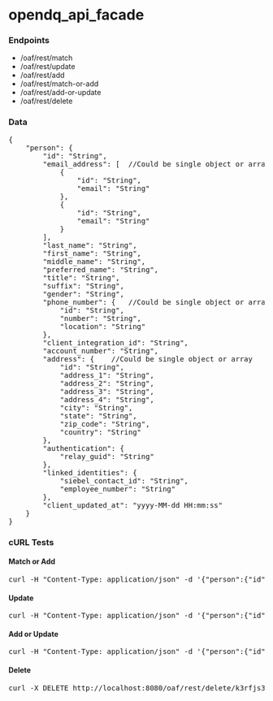 opendq_api_facade
=================

<h3>Endpoints</h3>

<ul>
  <li>/oaf/rest/match</li>
  <li>/oaf/rest/update</li>
  <li>/oaf/rest/add</li>
  <li>/oaf/rest/match-or-add</li>
  <li>/oaf/rest/add-or-update</li>
  <li>/oaf/rest/delete</li>
</ul>

<h3>Data</h3>

<pre>
{
    "person": {
        "id": "String",
        "email_address": [  //Could be single object or array
            {
                "id": "String",
                "email": "String"
            },
            {
                "id": "String",
                "email": "String"
            }
        ],
        "last_name": "String",
        "first_name": "String",
        "middle_name": "String",
        "preferred_name": "String",
        "title": "String",
        "suffix": "String",
        "gender": "String",
        "phone_number": {   //Could be single object or array
            "id": "String",
            "number": "String",
            "location": "String"
        },
        "client_integration_id": "String",
        "account_number": "String",
        "address": {    //Could be single object or array
            "id": "String",
            "address_1": "String",
            "address_2": "String",
            "address_3": "String",
            "address_4": "String",
            "city": "String",
            "state": "String",
            "zip_code": "String",
            "country": "String"
        },
        "authentication": {
            "relay_guid": "String"
        },
        "linked_identities": {
            "siebel_contact_id": "String",
            "employee_number": "String"
        },
        "client_updated_at": "yyyy-MM-dd HH:mm:ss"
    }
}
</pre>

<h3>cURL Tests</h3>
<h4>Match or Add</h4>
<pre>
curl -H "Content-Type: application/json" -d '{"person":{"id":"k3rfjs3-f8g9-hfi8-5521-12a6er5423","email_address":{"id":"455322","email":"wee@wee.net"},"last_name":"Vom","first_name":"Boo","middle_name":"Slam","preferred_name":"Pogs","title":"Mr.","suffix":"II","gender":"Male","phone_number":{"id":"885462","number":"5555555555","location":"mobile"},"client_integration_id":"123456","address":{"id":"4459874","address_1":"Line 1","address_2":"Line 2","city":"Orlando","state":"FL","zip_code":"32832","country":"USA"},"authentication":{"relay_guid":"f435f4-5f5e-8934-fjda-jk2354oia"},"account_number":"123456789","linked_identities":{"siebel_contact_id":"1-FG32A","employee_number":"012345678"},"client_updated_at":"2014-06-21 13:41:21"}}'  http://localhost:8080/oaf/rest/match-or-add
</pre>

<h4>Update</h4>
<pre>
curl -H "Content-Type: application/json" -d '{"person":{"id":"54sf6-53ef5-f4a53-5af56a","email_address":{"id":"12345","email":"play@bum.com"},"last_name":"Bum","first_name":"Play","title":"Mr.","gender":"Male","phone_number":{"id":"987654","number":"2222222222","location":"mobile"},"client_integration_id":"555555","address":{"id":"456123","address_1":"54 Oaf Dr","address_2":"Apt D","city":"Orlando","state":"FL","zip_code":"32828","country":"USA"},"authentication":{"relay_guid":"534f-a5ef-7f35-fa4s-adf54a8g8"},"account_number":"5463289","linked_identities":{"siebel_contact_id":"1-D46SA","employee_number":"987654321"},"client_updated_at":"2014-06-21 13:41:21"}}'  http://localhost:8080/oaf/rest/update
</pre>

<h4>Add or Update</h4>
<pre>
curl -H "Content-Type: application/json" -d '{"person":{"id":"2ad345e","email_address":{"id":"2a","email":"nh@hn.net"},"last_name":"Nh","first_name":"Hn","title":"Mrs.","gender":"Female","phone_number":{"id":"2b","number":"3333334444","location":"mobile"},"client_integration_id":"2a","address":{"id":"2a","address_1":"55 James St","city":"Orlando","state":"FL","zip_code":"32825","country":"USA"},"authentication":{"relay_guid":"2a"},"account_number":"2a","linked_identities":{"siebel_contact_id":"2a","employee_number":"2a"},"client_updated_at":"2014-06-21 13:41:21"}}'  http://localhost:8080/oaf/rest/add-or-update
</pre>

<h4>Delete</h4>
<pre>
curl -X DELETE http://localhost:8080/oaf/rest/delete/k3rfjs3-f8g9-hfi8-5521-12a6er5423
</pre>
